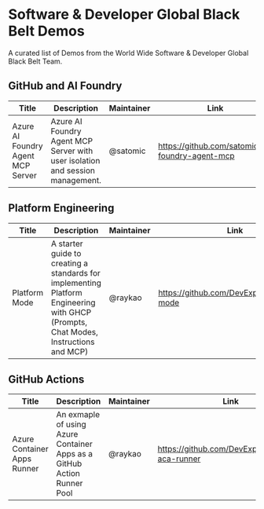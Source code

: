 # Software & Developer Global Black Belt Demos

A curated list of Demos from the World Wide Software & Developer Global Black Belt Team.

## GitHub and AI Foundry
| Title | Description | Maintainer | Link |
|---|---|---|---|
| Azure AI Foundry Agent MCP Server | Azure AI Foundry Agent MCP Server with user isolation and session management. | @satomic | https://github.com/satomic/ai-foundry-agent-mcp |

## Platform Engineering
| Title | Description | Maintainer | Link |
|---|---|---|---|
| Platform Mode | A starter guide to creating a standards for implementing Platform Engineering with GHCP (Prompts, Chat Modes, Instructions and MCP) | @raykao | https://github.com/DevExpGbb/platform-mode |

## GitHub Actions
| Title | Description | Maintainer | Link |
|---|---|---|---|
| Azure Container Apps Runner | An exmaple of using Azure Container Apps as a GitHub Action Runner Pool | @raykao | https://github.com/DevExpGbb/github-aca-runner |
